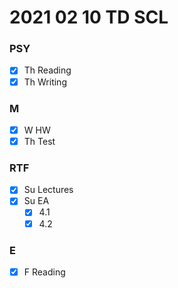 # 2021 02 10 TD SCL

### PSY
- [x] Th Reading
- [x] Th Writing

### M
- [x] W  HW
- [x] Th Test

### RTF
- [x] Su Lectures
- [x] Su EA
  - [x] 4.1
  - [x] 4.2

### E
- [x] F  Reading
